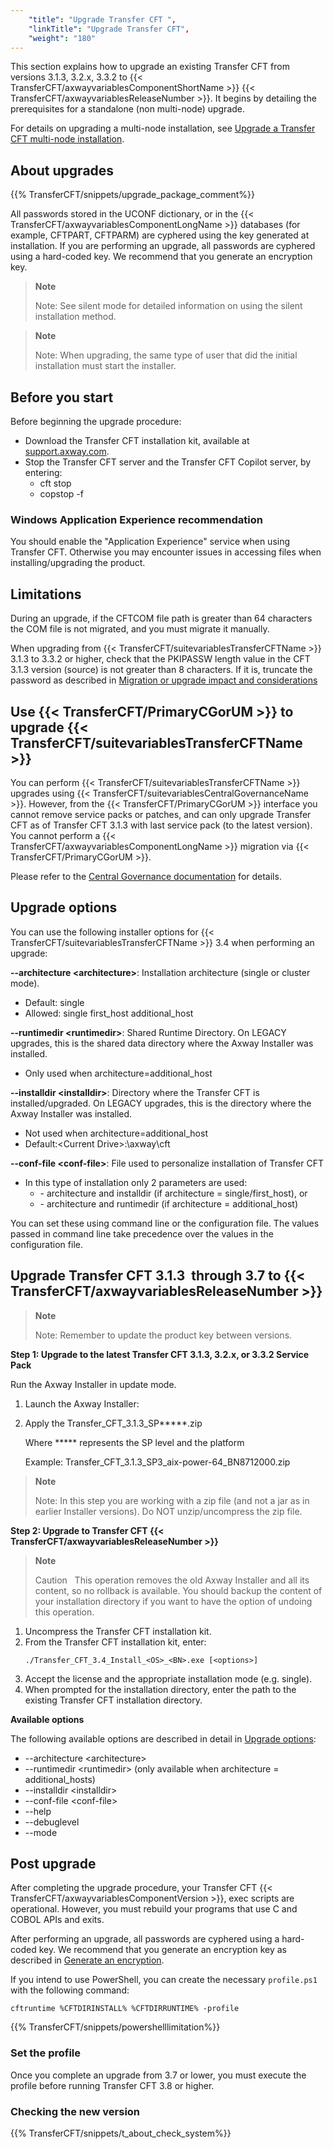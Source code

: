 ```yaml
---
    "title": "Upgrade Transfer CFT ",
    "linkTitle": "Upgrade Transfer CFT",
    "weight": "180"
---
```

This section explains how to upgrade an existing Transfer CFT from versions 3.1.3, 3.2.x, 3.3.2 to {{< TransferCFT/axwayvariablesComponentShortName  >}} {{< TransferCFT/axwayvariablesReleaseNumber  >}}. It begins by detailing the prerequisites for a standalone (non multi-node) upgrade.

For details on upgrading a multi-node installation, see [Upgrade a Transfer CFT multi-node installation](../upgrade_multinode_win).

About upgrades
--------------

{{% TransferCFT/snippets/upgrade_package_comment%}}

All passwords stored in the UCONF dictionary, or in the {{< TransferCFT/axwayvariablesComponentLongName  >}} databases (for example, CFTPART, CFTPARM) are cyphered using the key generated at installation. If you are performing an upgrade, all passwords are cyphered using a hard-coded key. We recommend that you generate an encryption key.

> **Note**
>
> Note: See silent mode for detailed information on using the silent installation method.

> **Note**
>
> Note: When upgrading, the same type of user that did the initial installation must start the installer.

Before you start
----------------

Before beginning the upgrade procedure:

- Download the Transfer CFT installation kit, available at [support.axway.com](https://support.axway.com/).
- Stop the Transfer CFT server and the Transfer CFT Copilot server, by entering:
    -   cft stop
    -   copstop -f

### Windows Application Experience recommendation

You should enable the "Application Experience" service when using Transfer CFT. Otherwise you may encounter issues in accessing files when installing/upgrading the product.

Limitations
-----------

During an upgrade, if the CFTCOM file path is greater than 64 characters the COM file is not migrated, and you must migrate it manually.

When upgrading from {{< TransferCFT/suitevariablesTransferCFTName  >}} 3.1.3 to 3.3.2 or higher, check that the PKIPASSW length value in the CFT 3.1.3 version (source) is not greater than 8 characters. If it is, truncate the password as described in [Migration or upgrade impact and considerations](../../../mig_impact_considerations)

Use {{< TransferCFT/PrimaryCGorUM  >}} to upgrade {{< TransferCFT/suitevariablesTransferCFTName  >}}
--------------------------------------------------------------------------------------------------------------

You can perform {{< TransferCFT/suitevariablesTransferCFTName  >}} upgrades using {{< TransferCFT/suitevariablesCentralGovernanceName  >}}. However, from the {{< TransferCFT/PrimaryCGorUM  >}} interface you cannot remove service packs or patches, and can only upgrade Transfer CFT as of Transfer CFT 3.1.3 with last service pack (to the latest version). You cannot perform a {{< TransferCFT/axwayvariablesComponentLongName  >}} migration via {{< TransferCFT/PrimaryCGorUM  >}}.

Please refer to the [Central Governance documentation](https://docs.axway.com/bundle/CentralGovernance_113_UsersGuide_allOS_en_HTML5/page/Content/AxwayStartPage.htm) for details.

<span id="Upgrade"></span>

Upgrade options
---------------

You can use the following installer options for {{< TransferCFT/suitevariablesTransferCFTName  >}} 3.4 when performing an upgrade:

**--architecture &lt;architecture&gt;**: Installation architecture (single or cluster mode).

- Default: single
- Allowed: single first_host additional_host

**--runtimedir &lt;runtimedir&gt;**: Shared Runtime Directory. On LEGACY upgrades, this is the shared data directory where the Axway Installer was installed.

- Only used when architecture=additional_host

**--installdir &lt;installdir&gt;**: Directory where the Transfer CFT is installed/upgraded. On LEGACY upgrades, this is the directory where the Axway Installer was installed.

- Not used when architecture=additional_host
- Default:&lt;Current Drive&gt;:\\axway\\cft

**--conf-file &lt;conf-file&gt;**: File used to personalize installation of Transfer CFT

- In this type of installation only 2 parameters are used:
    -   \- architecture and installdir (if architecture = single/first_host), or
    -   \- architecture and runtimedir (if architecture = additional_host)

You can set these using command line or the configuration file. The values passed in command line take precedence over the values in the configuration file.

Upgrade Transfer CFT 3.1.3  through 3.7 to {{< TransferCFT/axwayvariablesReleaseNumber  >}}
------------------------------------------------------------------------------------------------

> **Note**
>
> Note: Remember to update the product key between versions.

**Step 1: Upgrade to the latest Transfer CFT 3.1.3, 3.2.x, or 3.3.2 Service Pack**

Run the Axway Installer in update mode.

1. Launch the Axway Installer:
1. Apply the Transfer_CFT_3.1.3_SP\*\*\*\*\*.zip

    Where \*\*\*\*\* represents the SP level and the platform

    Example: Transfer_CFT_3.1.3_SP3_aix-power-64_BN8712000.zip

> **Note**
>
> Note: In this step you are working with a zip file (and not a jar as in earlier Installer versions). Do NOT unzip/uncompress the zip file.

****Step 2: Upgrade to Transfer CFT {{< TransferCFT/axwayvariablesReleaseNumber  >}}****

> **Note**
>
> Caution  
> This operation removes the old Axway Installer and all its content, so no rollback is available. You should backup the content of your installation directory if you want to have the option of undoing this operation.

1. Uncompress the Transfer CFT installation kit.
1. From the Transfer CFT installation kit, enter:  
    ```
    ./Transfer_CFT_3.4_Install_<OS>_<BN>.exe [<options>]
    ```
1. Accept the license and the appropriate installation mode (e.g. single).
1. When prompted for the installation directory, enter the path to the existing Transfer CFT installation directory.

****Available options****

The following available options are described in detail in [Upgrade options](#Upgrade):

- --architecture &lt;architecture&gt;
- --runtimedir &lt;runtimedir&gt; (only available when architecture = additional_hosts)
- --installdir &lt;installdir&gt;
- --conf-file &lt;conf-file&gt;
- --help
- --debuglevel
- --mode

Post upgrade
------------

After completing the upgrade procedure, your Transfer CFT {{< TransferCFT/axwayvariablesComponentVersion  >}}, exec scripts are operational. However, you must rebuild your programs that use C and COBOL APIs and exits.

After performing an upgrade, all passwords are cyphered using a hard-coded key. We recommend that you generate an encryption key as described in [Generate an encryption](https://docs.axway.com/bundle/TransferCFT_38_UsersGuide_allOS_en_HTML5/page/Content/Security/cipher_key.htm).

If you intend to use PowerShell, you can create the necessary `profile.ps1` with the following command:

```
cftruntime %CFTDIRINSTALL% %CFTDIRRUNTIME% -profile
```
{{% TransferCFT/snippets/powershelllimitation%}}

### Set the profile

Once you complete an upgrade from 3.7 or lower, you must execute the profile before running Transfer CFT 3.8 or higher.

### Checking the new version

{{% TransferCFT/snippets/t_about_check_system%}}
